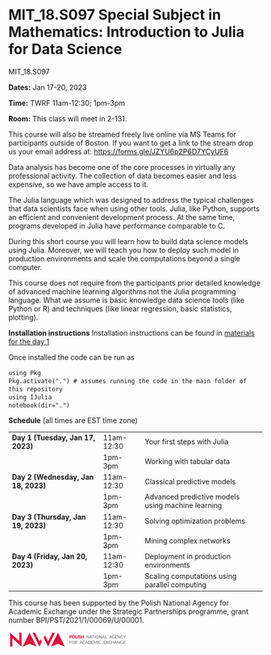 # MIT_18.S097 Special Subject in Mathematics: Introduction to Julia for Data Science
MIT_18.S097

**Dates:** Jan 17-20, 2023

**Time:** TWRF 11am-12:30; 1pm-3pm

**Room:** This class will meet in 2-131.


This course will also be streamed freely live online via MS Teams for participants outside of Boston. If you want to get a link to the stream drop us your email address at: https://forms.gle/JZYU6p2P6D7YCyUF6


Data analysis has become one of the core processes in virtually any professional activity. The collection of data becomes easier and less expensive, so we have ample access to it.

The Julia language which was designed to address the typical challenges that data scientists face when using other tools. Julia, like Python, supports an efficient and convenient development process. At the same time, programs developed in Julia have performance comparable to C.

During this short course you will learn how to build data science models using Julia. Moreover, we will teach you how to deploy such model in production environments and scale the computations beyond a single computer.

This course does not require from the participants prior detailed knowledge of advanced machine learning algorithms not the Julia programming language. What we assume is basic knowledge data science tools (like Python or R) and techniques (like linear regression, basic statistics, plotting).

**Installation instructions**
Installation instructions can be found in [materials for the day 1](Day-1a_Your-first-steps-with-Julia/)

Once installed the code can be run as
```
using Pkg
Pkg.activate(".") # assumes running the code in the main folder of this repository
using IJulia
notebook(dir=".")
```


**Schedule** (all times are EST time zone)

<table>
<tr><td><b>Day 1 (Tuesday, Jan 17, 2023)</b></td><td>11am-12:30</td><td>Your first steps with Julia</td></tr>
<tr><td>&nbsp;</td><td>1pm-3pm</td><td>Working with tabular data</td></tr>
<tr><td><b>Day 2 (Wednesday, Jan 18, 2023)</b></td><td>11am-12:30</td><td>Classical predictive models</td></tr>
<tr><td>&nbsp;</td><td>1pm-3pm</td><td>Advanced predictive models using machine learning</td></tr>
<tr><td><b>Day 3 (Thursday, Jan 19, 2023)</b></td><td>11am-12:30</td><td>Solving optimization problems </td></tr>
<tr><td>&nbsp;</td><td>1pm-3pm</td><td>Mining complex networks</td></tr>
<tr><td><b>Day 4 (Friday, Jan 20, 2023)</b></td><td>11am-12:30</td><td>Deployment in production environments</td></tr>
<tr><td>&nbsp;</td><td>1pm-3pm</td><td>Scaling computations using parallel computing</td></tr>
</table>

This course has been supported by the Polish  National Agency for Academic Exchange under  the Strategic Partnerships programme, grant  number BPI/PST/2021/1/00069/U/00001. 



![img](nawalogo.png)
